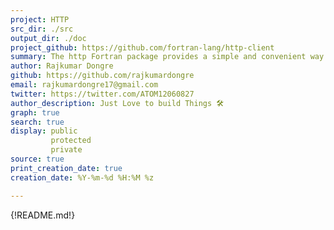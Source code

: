 ```yaml
---
project: HTTP
src_dir: ./src
output_dir: ./doc
project_github: https://github.com/fortran-lang/http-client
summary: The http Fortran package provides a simple and convenient way to make HTTP requests and retrieve responses. It aims to simplify the process of interacting with web services by providing a high-level API.
author: Rajkumar Dongre
github: https://github.com/rajkumardongre
email: rajkumardongre17@gmail.com
twitter: https://twitter.com/ATOM12060827
author_description: Just Love to build Things 🛠️
graph: true
search: true
display: public
         protected
         private
source: true
print_creation_date: true
creation_date: %Y-%m-%d %H:%M %z

---
```



{!README.md!}



